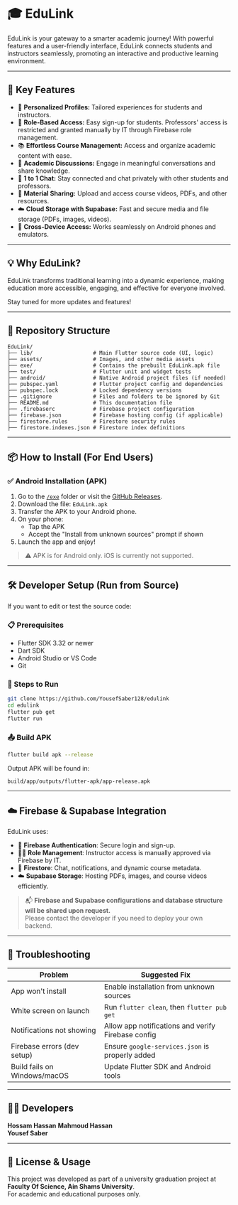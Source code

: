 # 🎓 EduLink

EduLink is your gateway to a smarter academic journey! With powerful features and a user-friendly interface, EduLink connects students and instructors seamlessly, promoting an interactive and productive learning environment.

---

## 🚀 Key Features

- 👤 **Personalized Profiles:** Tailored experiences for students and instructors.
- 🔐 **Role-Based Access:** Easy sign-up for students. Professors' access is restricted and granted manually by IT through Firebase role management.
- 📚 **Effortless Course Management:** Access and organize academic content with ease.
- 💬 **Academic Discussions:** Engage in meaningful conversations and share knowledge.
- 💬 **1 to 1 Chat:** Stay connected and chat privately with other students and professors.
- 📁 **Material Sharing:** Upload and access course videos, PDFs, and other resources.
- ☁️ **Cloud Storage with Supabase:** Fast and secure media and file storage (PDFs, images, videos).
- 📱 **Cross-Device Access:** Works seamlessly on Android phones and emulators.

---

## 💡 Why EduLink?

EduLink transforms traditional learning into a dynamic experience, making education more accessible, engaging, and effective for everyone involved.

Stay tuned for more updates and features!

---

## 📁 Repository Structure

```
EduLink/
├── lib/                   # Main Flutter source code (UI, logic)
├── assets/                # Images, and other media assets
├── exe/                   # Contains the prebuilt EduLink.apk file
├── test/                  # Flutter unit and widget tests
├── android/               # Native Android project files (if needed)
├── pubspec.yaml           # Flutter project config and dependencies
├── pubspec.lock           # Locked dependency versions
├── .gitignore             # Files and folders to be ignored by Git
├── README.md              # This documentation file
├── .firebaserc            # Firebase project configuration
├── firebase.json          # Firebase hosting config (if applicable)
├── firestore.rules        # Firestore security rules
├── firestore.indexes.json # Firestore index definitions
```

---

## 📦 How to Install (For End Users)

### ✅ Android Installation (APK)

1. Go to the [`/exe`](./exe) folder or visit the [GitHub Releases](https://github.com/YousefSaber128/edulink/releases/tag/APK).
2. Download the file: `EduLink.apk`
3. Transfer the APK to your Android phone.
4. On your phone:
   - Tap the APK
   - Accept the "Install from unknown sources" prompt if shown
5. Launch the app and enjoy!

> ⚠️ APK is for Android only. iOS is currently not supported.

---

## 🛠 Developer Setup (Run from Source)

If you want to edit or test the source code:

### 📋 Prerequisites

- Flutter SDK 3.32 or newer
- Dart SDK
- Android Studio or VS Code
- Git

### 🧪 Steps to Run

```bash
git clone https://github.com/YousefSaber128/edulink
cd edulink
flutter pub get
flutter run
```

### 📤 Build APK

```bash
flutter build apk --release
```

Output APK will be found in:

```
build/app/outputs/flutter-apk/app-release.apk
```

---

## ☁️ Firebase & Supabase Integration

EduLink uses:

- 🔐 **Firebase Authentication**: Secure login and sign-up.
- 🧑‍🏫 **Role Management**: Instructor access is manually approved via Firebase by IT.
- 🔄 **Firestore**: Chat, notifications, and dynamic course metadata.
- ☁️ **Supabase Storage**: Hosting PDFs, images, and course videos efficiently.

> 📬 **Firebase and Supabase configurations and database structure will be shared upon request.**  
> Please contact the developer if you need to deploy your own backend.

---

## 🧩 Troubleshooting

| Problem                      | Suggested Fix                                      |
| ---------------------------- | -------------------------------------------------- |
| App won't install            | Enable installation from unknown sources           |
| White screen on launch       | Run `flutter clean`, then `flutter pub get`        |
| Notifications not showing    | Allow app notifications and verify Firebase config |
| Firebase errors (dev setup)  | Ensure `google-services.json` is properly added    |
| Build fails on Windows/macOS | Update Flutter SDK and Android tools               |

---

## 👨‍💻 Developers

**Hossam Hassan**
**Mahmoud Hassan**  
**Yousef Saber**  

---

## 📜 License & Usage

This project was developed as part of a university graduation project at **Faculty Of Science, Ain Shams University**.  
For academic and educational purposes only.
